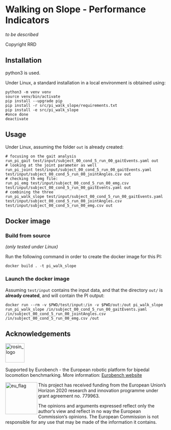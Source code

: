 # Walking on Slope - Performance Indicators

_to be described_

Copyright RRD

## Installation

python3 is used.

Under Linux, a standard installation in a local environment is obtained using:

```term
python3 -m venv venv
source venv/bin/activate
pip install --upgrade pip
pip install -r src/pi_walk_slope/requirements.txt
pip install -e src/pi_walk_slope
#once done
deactivate
```

## Usage

Under Linux, assuming the folder `out` is already created:

```term
# focusing on the gait analysis
run_pi_gait test/input/subject_00_cond_5_run_00_gaitEvents.yaml out
# looking at the joint parameter as well
run_pi_joint test/input/subject_00_cond_5_run_00_gaitEvents.yaml test/input/subject_00_cond_5_run_00_jointAngles.csv out
# checking th emg file:
run_pi_emg test/input/subject_00_cond_5_run_00_emg.csv test/input/subject_00_cond_5_run_00_gaitEvents.yaml out
# combining the three
run_pi_walk_slope test/input/subject_00_cond_5_run_00_gaitEvents.yaml test/input/subject_00_cond_5_run_00_jointAngles.csv test/input/subject_00_cond_5_run_00_emg.csv out
```

## Docker image

### Build from source

_(only tested under Linux)_

Run the following command in order to create the docker image for this PI:

```console
docker build . -t pi_walk_slope
```
### Launch the docker image

Assuming `test/input` contains the input data, and that the directory `out/` is **already created**, and will contain the PI output:

```shell
docker run --rm -v $PWD/test/input:/in -v $PWD/out:/out pi_walk_slope run_pi_walk_slope /in/subject_00_cond_5_run_00_gaitEvents.yaml /in/subject_00_cond_5_run_00_jointAngles.csv /in/subject_00_cond_5_run_00_emg.csv /out
```

## Acknowledgements

<a href="http://eurobench2020.eu">
  <img src="http://eurobench2020.eu/wp-content/uploads/2018/06/cropped-logoweb.png"
       alt="rosin_logo" height="60" >
</a>

Supported by Eurobench - the European robotic platform for bipedal locomotion benchmarking.
More information: [Eurobench website][eurobench_website]

<img src="http://eurobench2020.eu/wp-content/uploads/2018/02/euflag.png"
     alt="eu_flag" width="100" align="left" >

This project has received funding from the European Union’s Horizon 2020
research and innovation programme under grant agreement no. 779963.

The opinions and arguments expressed reflect only the author‘s view and
reflect in no way the European Commission‘s opinions.
The European Commission is not responsible for any use that may be made
of the information it contains.

[eurobench_logo]: http://eurobench2020.eu/wp-content/uploads/2018/06/cropped-logoweb.png
[eurobench_website]: http://eurobench2020.eu "Go to website"
